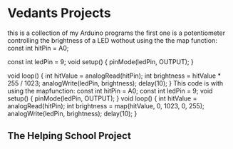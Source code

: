 <!DOCTYPE html>
<html>
<body>

<h1>Vedants Projects</h1>
<p>this is a collection of my Arduino programs the first one is a potentiometer controlling the brightness of a LED wothout using the the map function: const int hitPin = A0;
  
const int ledPin = 9;
  void setup() { pinMode(ledPin, OUTPUT); }

</body>
</html>
void loop() { int hitValue = analogRead(hitPin);                                                                               
int brightness = hitValue * 255 / 1023;
analogWrite(ledPin, brightness);
delay(10); }
This code is with using the mapfunction: const int hitPin = A0;
const int ledPin = 9;
void setup() {
pinMode(ledPin, OUTPUT); }
void loop() {
int hitValue = analogRead(hitPin);
int brightness = map(hitValue, 0, 1023, 0, 255);
analogWrite(ledPin, brightness);
delay(10); }
</p>

<h2> The Helping School Project</h2>

<p></p>
